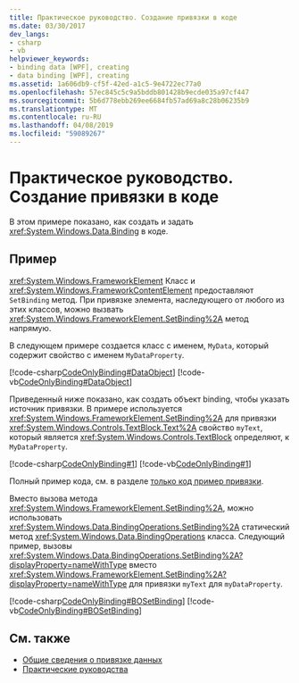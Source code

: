 ```yaml
---
title: Практическое руководство. Создание привязки в коде
ms.date: 03/30/2017
dev_langs:
- csharp
- vb
helpviewer_keywords:
- binding data [WPF], creating
- data binding [WPF], creating
ms.assetid: 1a606db9-cf5f-42ed-a1c5-9e4722ec77a0
ms.openlocfilehash: 57ec845c5c9a5bddb801428b9ecde035a97cf447
ms.sourcegitcommit: 5b6d778ebb269ee6684fb57ad69a8c28b06235b9
ms.translationtype: MT
ms.contentlocale: ru-RU
ms.lasthandoff: 04/08/2019
ms.locfileid: "59089267"
---
```

# <a name="how-to-create-a-binding-in-code"></a>Практическое руководство. Создание привязки в коде
В этом примере показано, как создать и задать <xref:System.Windows.Data.Binding> в коде.  
  
## <a name="example"></a>Пример  
 <xref:System.Windows.FrameworkElement> Класс и <xref:System.Windows.FrameworkContentElement> предоставляют `SetBinding` метод. При привязке элемента, наследующего от любого из этих классов, можно вызвать <xref:System.Windows.FrameworkElement.SetBinding%2A> метод напрямую.  
  
 В следующем примере создается класс с именем, `MyData`, который содержит свойство с именем `MyDataProperty`.  
  
 [!code-csharp[CodeOnlyBinding#DataObject](~/samples/snippets/csharp/VS_Snippets_Wpf/CodeOnlyBinding/CSharp/MyData.cs#dataobject)]
 [!code-vb[CodeOnlyBinding#DataObject](~/samples/snippets/visualbasic/VS_Snippets_Wpf/CodeOnlyBinding/VisualBasic/MyData.vb#dataobject)]  
  
 Приведенный ниже показано, как создать объект binding, чтобы указать источник привязки.  В примере используется <xref:System.Windows.FrameworkElement.SetBinding%2A> для привязки <xref:System.Windows.Controls.TextBlock.Text%2A> свойство `myText`, который является <xref:System.Windows.Controls.TextBlock> определяют, к `MyDataProperty`.  
  
 [!code-csharp[CodeOnlyBinding#1](~/samples/snippets/csharp/VS_Snippets_Wpf/CodeOnlyBinding/CSharp/binding.cs#1)]
 [!code-vb[CodeOnlyBinding#1](~/samples/snippets/visualbasic/VS_Snippets_Wpf/CodeOnlyBinding/VisualBasic/App.vb#1)]  
  
 Полный пример кода, см. в разделе [только код пример привязки](https://docs.microsoft.com/previous-versions/dotnet/netframework-3.5/ms771500(v=vs.90)).  
  
 Вместо вызова метода <xref:System.Windows.FrameworkElement.SetBinding%2A>, можно использовать <xref:System.Windows.Data.BindingOperations.SetBinding%2A> статический метод <xref:System.Windows.Data.BindingOperations> класса. Следующий пример, вызовы <xref:System.Windows.Data.BindingOperations.SetBinding%2A?displayProperty=nameWithType> вместо <xref:System.Windows.FrameworkElement.SetBinding%2A?displayProperty=nameWithType> для привязки `myText` для `myDataProperty`.  
  
 [!code-csharp[CodeOnlyBinding#BOSetBinding](~/samples/snippets/csharp/VS_Snippets_Wpf/CodeOnlyBinding/CSharp/binding.cs#bosetbinding)]
 [!code-vb[CodeOnlyBinding#BOSetBinding](~/samples/snippets/visualbasic/VS_Snippets_Wpf/CodeOnlyBinding/VisualBasic/App.vb#bosetbinding)]  
  
## <a name="see-also"></a>См. также

- [Общие сведения о привязке данных](data-binding-overview.md)
- [Практические руководства](data-binding-how-to-topics.md)
